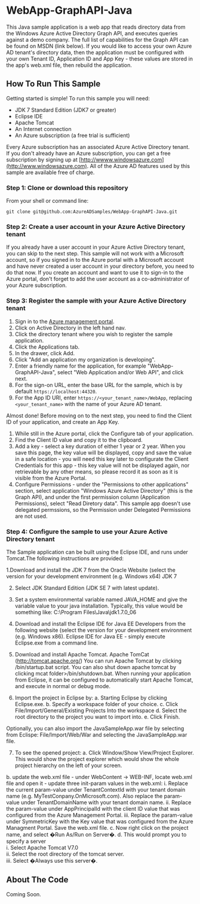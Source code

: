 WebApp-GraphAPI-Java
====================
This Java sample application is a web app that reads directory data from the Windows Azure Active Directory Graph API, and executes queries against a demo company. The full list of capabilities for the Graph API can be found on MSDN (link below). If you would like to access your own Azure AD tenant's directory data, then the application must be configured with your own Tenant ID, Application ID and App Key - these values are stored in the app's web.xml file, then rebuild the application. 


## How To Run This Sample

Getting started is simple!  To run this sample you will need:
- JDK 7 Standard Edition (JDK7 or greater)
- Eclipse IDE
- Apache Tomcat
- An Internet connection
- An Azure subscription (a free trial is sufficient)

Every Azure subscription has an associated Azure Active Directory tenant.  If you don't already have an Azure subscription, you can get a free subscription by signing up at [http://wwww.windowsazure.com](http://www.windowsazure.com).  All of the Azure AD features used by this sample are available free of charge.

### Step 1:  Clone or download this repository

From your shell or command line:

`git clone git@github.com:AzureADSamples/WebApp-GraphAPI-Java.git`

### Step 2:  Create a user account in your Azure Active Directory tenant

If you already have a user account in your Azure Active Directory tenant, you can skip to the next step.  This sample will not work with a Microsoft account, so if you signed in to the Azure portal with a Microsoft account and have never created a user account in your directory before, you need to do that now.  If you create an account and want to use it to sign-in to the Azure portal, don't forget to add the user account as a co-administrator of your Azure subscription.

### Step 3:  Register the sample with your Azure Active Directory tenant

1. Sign in to the [Azure management portal](https://manage.windowsazure.com).
2. Click on Active Directory in the left hand nav.
3. Click the directory tenant where you wish to register the sample application.
4. Click the Applications tab.
5. In the drawer, click Add.
6. Click "Add an application my organization is developing".
7. Enter a friendly name for the application, for example "WebApp-GraphAPI-Java", select "Web Application and/or Web API", and click next.
8. For the sign-on URL, enter the base URL for the sample, which is by default `https://localhost:44320`.
9. For the App ID URI, enter `https://<your_tenant_name>/WebApp`, replacing `<your_tenant_name>` with the name of your Azure AD tenant.

Almost done!  Before moving on to the next step, you need to find the Client ID of your application, and create an App Key.

1. While still in the Azure portal, click the Configure tab of your application.
2. Find the Client ID value and copy it to the clipboard.
3. Add a key - select a key duration of either 1 year or 2 year. When you save this page, the key value will be displayed, copy and save the value in a safe location - you will need this key later to configurate the Client Credentials for this app - this key value will not be displayed again, nor retrievable by any other means, so please record it as soon as it is visible from the Azure Portal.
4. Configure Permissions - under the "Permissions to other applications" section, select application "Windows Azure Active Directory" (this is the Graph API), and under the first permission column (Application Permissions), select "Read Diretory data".  This sample app doesn't use delegated permssions, so the Permission under Delegated Permissions are not used.

### Step 4:  Configure the sample to use your Azure Active Directory tenant

The Sample application can be built using the Eclipse IDE, and runs under Tomcat.The following instructions are provided:

1.Download and install the JDK 7 from the Oracle Website (select the version for your development environment (e.g. Windows x64) JDK 7 

2. Select JDK Standard Edition (JDK SE 7 with latest update).

3. Set a system environmental variable named JAVA_HOME and give the variable value to your java installation. Typically, this value would be something like: C:\Program Files\Java\jdk1.7.0_06

4. Download and install the Eclipse IDE for Java EE Developers from the following website (select the version for your development environment (e.g. Windows x86).  Eclipse IDE for Java EE - simply execute Eclipse.exe from a command line.

5. Download and install Apache Tomcat. Apache TomCat  (http://tomcat.apache.org/)
You can run Apache Tomcat by clicking <tomcat folder>/bin/startup.bat script. You can also shut down apache tomcat by clicking mcat folder>/bin/shutdown.bat. When running your application from Eclipse, it can be configured to automatically start Apache Tomcat, and execute in normal or debug mode. 

6. Import the project in Eclipse by:
 a. Starting Eclipse by clicking Eclipse.exe.
 b. Specify a workspace folder of your choice.
 c. Click File/Import/General/Existing Projects Into the workspace
 d. Select the root directory to the project you want to import into.
 e. Click Finish.  

Optionally, you can also import the JavaSampleApp.war file by selecting from Eclispe:  File/Import/Web/War and selecting the JavaSampleApp.war file.

7. To see the opened project:
 a. Click Window/Show View/Project Explorer. This would show the project explorer which would show the whole project hierarchy on the left of your screen.

 b. update the web.xml file - under WebContent -> WEB-INF, locate web.xml file and open it - update three init-param values in the web.xml:
  i. Replace the current param-value under TenantContextId with your tenant domain name (e.g.  MyTestConpany.OnMicrosoft.com). Also replace the param-value under TenantDomainName with your tenant domain name.
 ii. Replace the param-value under AppPrincipalId with the client ID value that was configured from the Azure Management Portal.
 iii. Replace the param-value under SymmetricKey with the Key value that was configured from the Azure Managment Portal.
    Save the web.xml file.
 c. Now right click on the project name, and select �Run As/Run on Server�.
 d. This would prompt you to specify a server                                                           
    i. Select Apache Tomcat V7.0                                                             
    ii. Select the root directory of the tomcat server.                                                          
    iii. Select �Always use this server�.

## About The Code

Coming Soon.
